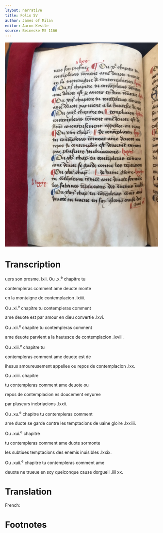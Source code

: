 ```yaml
---
layout: narrative
title: Folio 5V
author: James of Milan
editor: Aaron Kestle
source: Beinecke MS 1166
---
```


![Beinecke MS 1166 Folio 5V](https://raw.githubusercontent.com/oldfrenchtexts/L-aiguillon-d-amour-divine/master/assets/5V.jpg)

# Transcription

uers son prosme. lxii. Ou .x.<sup>e</sup> chapitre tu

contempleras comment ame deuote monte 

en la montaigne de contemplacion .lxiiii. 

Ou .xi.<sup>e</sup> chapitre tu contempleras comment

ame deuote est par amour en dieu convertie .lxvi. 

Ou .xii.<sup>e</sup> chapitre tu contempleras comment

ame deuote parvient a la hautesce de contemplacion .lxviii. 

Ou .xiii.<sup>e</sup> chapitre tu

contempleras comment ame deuote est de

ihesus amoureusement appellee ou repos de contemplacion .lxx. 

Ou .xiiii. chapitre 

tu contempleras comment ame deuote ou 

repos de contemplacion es doucement enyuree

par pluseurs inebriacions .lxxii.

Ou .xu.<sup>e</sup> chapitre tu contempleras comment

ame duote se garde contre les temptacions de uaine gloire .lxxiiii. 

Ou .xui.<sup>e</sup> chapitre 

tu contempleras comment ame duote sormonte 

les subtiues temptacions des enemis inuisibles .lxxix.

Ou .xuii.<sup>e</sup> chapitre tu contempleras comment ame

deuote ne trueue en soy quelconque cause dorgueil .iiii xx.


# Translation

French: 

# Footnotes

